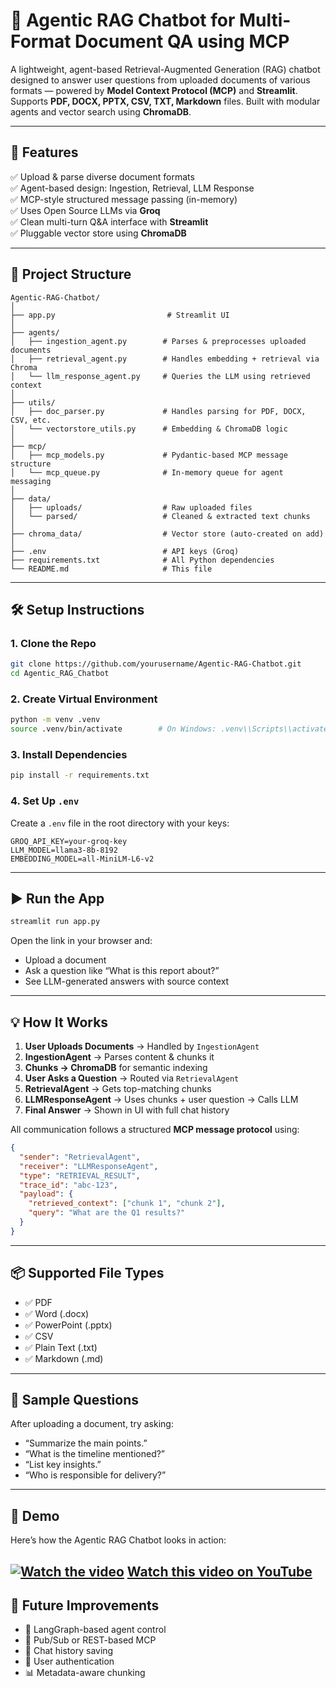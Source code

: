 # 🧠 Agentic RAG Chatbot for Multi-Format Document QA using MCP

A lightweight, agent-based Retrieval-Augmented Generation (RAG) chatbot designed to answer user questions from uploaded documents of various formats — powered by **Model Context Protocol (MCP)** and **Streamlit**.
Supports **PDF, DOCX, PPTX, CSV, TXT, Markdown** files. Built with modular agents and vector search using **ChromaDB**.

---

## 🚀 Features

✅ Upload & parse diverse document formats  
✅ Agent-based design: Ingestion, Retrieval, LLM Response  
✅ MCP-style structured message passing (in-memory)  
✅ Uses Open Source LLMs via **Groq**  
✅ Clean multi-turn Q\&A interface with **Streamlit**  
✅ Pluggable vector store using **ChromaDB**  

---

## 📁 Project Structure

```
Agentic-RAG-Chatbot/
│
├── app.py                         # Streamlit UI
│
├── agents/
│   ├── ingestion_agent.py        # Parses & preprocesses uploaded documents
│   ├── retrieval_agent.py        # Handles embedding + retrieval via Chroma
│   └── llm_response_agent.py     # Queries the LLM using retrieved context
│
├── utils/
│   ├── doc_parser.py             # Handles parsing for PDF, DOCX, CSV, etc.
│   └── vectorstore_utils.py      # Embedding & ChromaDB logic
│
├── mcp/
│   ├── mcp_models.py             # Pydantic-based MCP message structure
│   └── mcp_queue.py              # In-memory queue for agent messaging
│
├── data/
│   ├── uploads/                  # Raw uploaded files
│   └── parsed/                   # Cleaned & extracted text chunks
│
├── chroma_data/                  # Vector store (auto-created on add)
│
├── .env                          # API keys (Groq)
├── requirements.txt              # All Python dependencies
└── README.md                     # This file
```

---

## 🛠️ Setup Instructions

### 1. Clone the Repo

```bash
git clone https://github.com/yourusername/Agentic-RAG-Chatbot.git  
cd Agentic_RAG_Chatbot
```

### 2. Create Virtual Environment

```bash
python -m venv .venv
source .venv/bin/activate        # On Windows: .venv\\Scripts\\activate
```

### 3. Install Dependencies

```bash
pip install -r requirements.txt
```

### 4. Set Up `.env`

Create a `.env` file in the root directory with your keys:

```env
GROQ_API_KEY=your-groq-key
LLM_MODEL=llama3-8b-8192
EMBEDDING_MODEL=all-MiniLM-L6-v2
```

---

## ▶️ Run the App

```bash
streamlit run app.py
```

Open the link in your browser and:

* Upload a document
* Ask a question like “What is this report about?”
* See LLM-generated answers with source context

---

## 💡 How It Works

1. **User Uploads Documents** → Handled by `IngestionAgent`
2. **IngestionAgent** → Parses content & chunks it
3. **Chunks → ChromaDB** for semantic indexing
4. **User Asks a Question** → Routed via `RetrievalAgent`
5. **RetrievalAgent** → Gets top-matching chunks
6. **LLMResponseAgent** → Uses chunks + user question → Calls LLM
7. **Final Answer** → Shown in UI with full chat history

All communication follows a structured **MCP message protocol** using:

```json
{
  "sender": "RetrievalAgent",
  "receiver": "LLMResponseAgent",
  "type": "RETRIEVAL_RESULT",
  "trace_id": "abc-123",
  "payload": {
    "retrieved_context": ["chunk 1", "chunk 2"],
    "query": "What are the Q1 results?"
  }
}
```

---

## 📦 Supported File Types

* ✅ PDF
* ✅ Word (.docx)
* ✅ PowerPoint (.pptx)
* ✅ CSV
* ✅ Plain Text (.txt)
* ✅ Markdown (.md)

---

## 🧪 Sample Questions

After uploading a document, try asking:

* “Summarize the main points.”
* “What is the timeline mentioned?”
* “List key insights.”
* “Who is responsible for delivery?”

---

## 📸 Demo

Here’s how the Agentic RAG Chatbot looks in action:

[![Watch the video](https://img.youtube.com/vi/633zD8ruyGE/maxresdefault.jpg)](https://youtu.be/633zD8ruyGE)
  [Watch this video on YouTube](https://youtu.be/633zD8ruyGE)
---

## 📌 Future Improvements

* 🧠 LangGraph-based agent control
* 🔁 Pub/Sub or REST-based MCP
* 🧾 Chat history saving
* 🔐 User authentication
* 📊 Metadata-aware chunking
